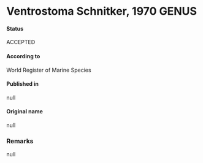 Ventrostoma Schnitker, 1970 GENUS
=======

#### Status
ACCEPTED

#### According to
World Register of Marine Species

#### Published in
null

#### Original name
null

### Remarks
null